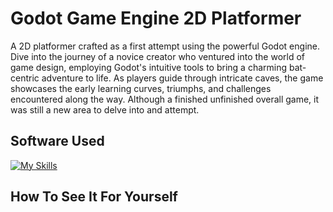 # Godot Game Engine 2D Platformer
 A 2D platformer crafted as a first attempt using the powerful Godot engine. Dive into the journey of a novice creator who ventured into the world of game design, employing Godot's intuitive tools to bring a charming bat-centric adventure to life. As players guide through intricate caves, the game showcases the early learning curves, triumphs, and challenges encountered along the way. Although a finished unfinished overall game, it was still a new area to delve into and attempt.

 ## Software Used
 [![My Skills](https://skillicons.dev/icons?i=godot)](https://skillicons.dev)

 ## How To See It For Yourself
 
